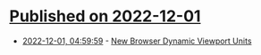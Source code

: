 # [Published on 2022-12-01](index.md)

* [2022-12-01, 04:59:59](https://news.ycombinator.com/item?id=33812528) - [New Browser Dynamic Viewport Units](https://web.dev/viewport-units/)
